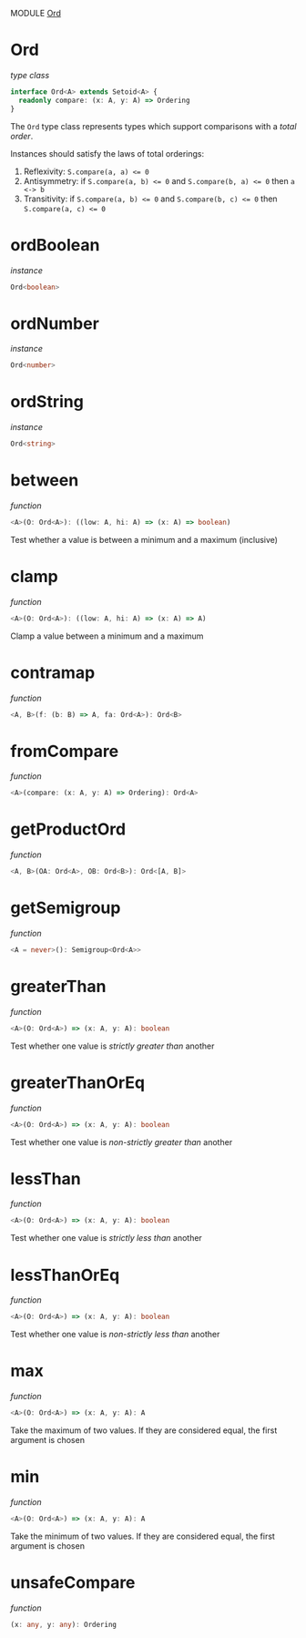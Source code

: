 MODULE [Ord](https://github.com/gcanti/fp-ts/blob/master/src/Ord.ts)

# Ord

_type class_

```ts
interface Ord<A> extends Setoid<A> {
  readonly compare: (x: A, y: A) => Ordering
}
```

The `Ord` type class represents types which support comparisons with a
_total order_.

Instances should satisfy the laws of total orderings:

1.  Reflexivity: `S.compare(a, a) <= 0`
2.  Antisymmetry: if `S.compare(a, b) <= 0` and `S.compare(b, a) <= 0` then `a <-> b`
3.  Transitivity: if `S.compare(a, b) <= 0` and `S.compare(b, c) <= 0` then `S.compare(a, c) <= 0`

# ordBoolean

_instance_

```ts
Ord<boolean>
```

# ordNumber

_instance_

```ts
Ord<number>
```

# ordString

_instance_

```ts
Ord<string>
```

# between

_function_

```ts
<A>(O: Ord<A>): ((low: A, hi: A) => (x: A) => boolean)
```

Test whether a value is between a minimum and a maximum (inclusive)

# clamp

_function_

```ts
<A>(O: Ord<A>): ((low: A, hi: A) => (x: A) => A)
```

Clamp a value between a minimum and a maximum

# contramap

_function_

```ts
<A, B>(f: (b: B) => A, fa: Ord<A>): Ord<B>
```

# fromCompare

_function_

```ts
<A>(compare: (x: A, y: A) => Ordering): Ord<A>
```

# getProductOrd

_function_

```ts
<A, B>(OA: Ord<A>, OB: Ord<B>): Ord<[A, B]>
```

# getSemigroup

_function_

```ts
<A = never>(): Semigroup<Ord<A>>
```

# greaterThan

_function_

```ts
<A>(O: Ord<A>) => (x: A, y: A): boolean
```

Test whether one value is _strictly greater than_ another

# greaterThanOrEq

_function_

```ts
<A>(O: Ord<A>) => (x: A, y: A): boolean
```

Test whether one value is _non-strictly greater than_ another

# lessThan

_function_

```ts
<A>(O: Ord<A>) => (x: A, y: A): boolean
```

Test whether one value is _strictly less than_ another

# lessThanOrEq

_function_

```ts
<A>(O: Ord<A>) => (x: A, y: A): boolean
```

Test whether one value is _non-strictly less than_ another

# max

_function_

```ts
<A>(O: Ord<A>) => (x: A, y: A): A
```

Take the maximum of two values. If they are considered equal, the first argument is chosen

# min

_function_

```ts
<A>(O: Ord<A>) => (x: A, y: A): A
```

Take the minimum of two values. If they are considered equal, the first argument is chosen

# unsafeCompare

_function_

```ts
(x: any, y: any): Ordering
```
